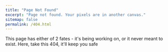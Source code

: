 ```yaml
---
title: "Page Not Found"
excerpt: "Page not found. Your pixels are in another canvas."
sitemap: false
permalink: /404.html
---
```


This page has either of 2 fates - it's being working on, or it never meant to exist. Here, take this 404, it'll keep you safe
